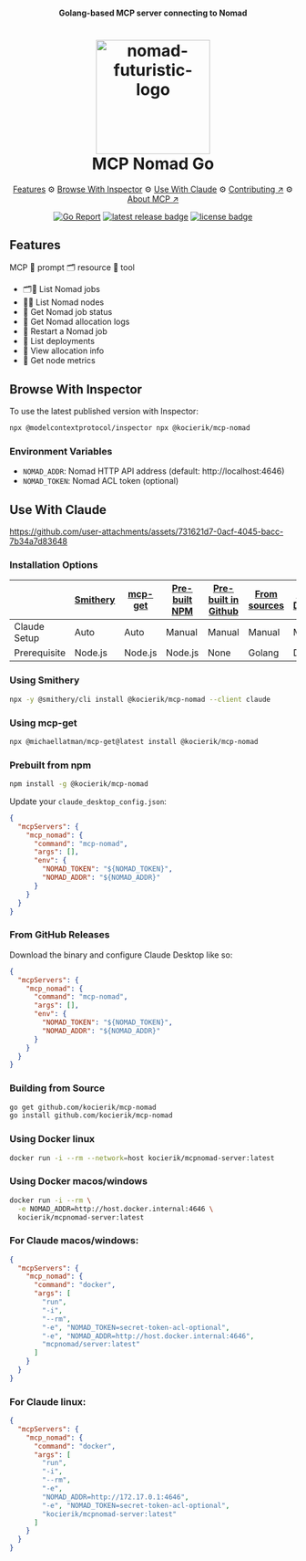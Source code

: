 
<h4 align="center">Golang-based MCP server connecting to Nomad</h4>

<h1 align="center">
  <img src="https://github.com/user-attachments/assets/77e291ef-11ae-4b12-94b1-3409f4356ceb" alt="nomad-futuristic-logo" style="width:200px;"/>
   <br/>
   MCP Nomad Go
</h1>

<p align="center">
  <a href="#features">Features</a> ⚙
  <a href="#browse-with-inspector">Browse With Inspector</a> ⚙
  <a href="#use-with-claude">Use With Claude</a> ⚙
  <a href="https://github.com/kocierik/mcp-nomad/blob/main/CONTRIBUTING.md">Contributing ↗</a> ⚙
  <a href="https://modelcontextprotocol.io">About MCP ↗</a>
</p>

<p align="center">
  <a href="https://goreportcard.com/report/github.com/kocierik/mcp-nomad"><img src="https://goreportcard.com/badge/github.com/kocierik/mcp-nomad" alt="Go Report"></a>
  <a href="https://github.com/kocierik/mcp-nomad/releases/latest"><img src="https://img.shields.io/github/v/release/kocierik/mcp-nomad?logo=github&color=22ff22" alt="latest release badge"></a>
  <a href="https://github.com/kocierik/mcp-nomad/blob/main/LICENSE"><img src="https://img.shields.io/github/license/kocierik/mcp-nomad" alt="license badge"></a>
</p>

## Features

MCP 💬 prompt 🗂️ resource 🤖 tool 

- 🗂️🤖 List Nomad jobs
- 💬🤖 List Nomad nodes
- 🤖 Get Nomad job status
- 🤖 Get Nomad allocation logs
- 🤖 Restart a Nomad job
- 🤖 List deployments
- 🤖 View allocation info
- 💬 Get node metrics

## Browse With Inspector

To use the latest published version with Inspector:

```bash
npx @modelcontextprotocol/inspector npx @kocierik/mcp-nomad
```


### Environment Variables

- `NOMAD_ADDR`: Nomad HTTP API address (default: http://localhost:4646)
- `NOMAD_TOKEN`: Nomad ACL token (optional)
 


## Use With Claude

https://github.com/user-attachments/assets/731621d7-0acf-4045-bacc-7b34a7d83648


### Installation Options

|              | <a href="#using-smithery">Smithery</a> | <a href="#using-mcp-get">mcp-get</a> | <a href="#prebuilt-from-npm">Pre-built NPM</a> | <a href="#from-github-releases">Pre-built in Github</a> | <a href="#building-from-source">From sources</a> | <a href="#using-docker">Using Docker</a> |
| ------------ | -------------------------------------- | ------------------------------------ | ---------------------------------------------- | ------------------------------------------------------- | ------------------------------------------------ | ---------------------------------------- |
| Claude Setup | Auto                                   | Auto                                 | Manual                                         | Manual                                                  | Manual                                           | Manual                                   |
| Prerequisite | Node.js                                | Node.js                              | Node.js                                        | None                                                    | Golang                                           | Docker                                   |

### Using Smithery

```bash
npx -y @smithery/cli install @kocierik/mcp-nomad --client claude
```

### Using mcp-get

```bash
npx @michaellatman/mcp-get@latest install @kocierik/mcp-nomad
```

### Prebuilt from npm

```bash
npm install -g @kocierik/mcp-nomad
```

Update your `claude_desktop_config.json`:

```json
{
  "mcpServers": {
    "mcp_nomad": {
      "command": "mcp-nomad",
      "args": [],
      "env": {
        "NOMAD_TOKEN": "${NOMAD_TOKEN}",
        "NOMAD_ADDR": "${NOMAD_ADDR}"
      }
    }
  }
}
```

### From GitHub Releases

Download the binary and configure Claude Desktop like so:

```json
{
  "mcpServers": {
    "mcp_nomad": {
      "command": "mcp-nomad",
      "args": [],
      "env": {
        "NOMAD_TOKEN": "${NOMAD_TOKEN}",
        "NOMAD_ADDR": "${NOMAD_ADDR}"
      }
    }
  }
}
```

### Building from Source

```bash
go get github.com/kocierik/mcp-nomad
go install github.com/kocierik/mcp-nomad
```

### Using Docker linux

```bash
docker run -i --rm --network=host kocierik/mcpnomad-server:latest
```

### Using Docker macos/windows

```bash
docker run -i --rm \
  -e NOMAD_ADDR=http://host.docker.internal:4646 \
  kocierik/mcpnomad-server:latest
```

### For Claude macos/windows:

```json
{
  "mcpServers": {
    "mcp_nomad": {
      "command": "docker",
      "args": [
        "run",
        "-i",
        "--rm",
        "-e", "NOMAD_TOKEN=secret-token-acl-optional", 
        "-e", "NOMAD_ADDR=http://host.docker.internal:4646",
        "mcpnomad/server:latest"
      ]
    }
  }
}
```

### For Claude linux:

```json
{
  "mcpServers": {
    "mcp_nomad": {
      "command": "docker",
      "args": [
        "run",
        "-i",
        "--rm",
        "-e",
        "NOMAD_ADDR=http://172.17.0.1:4646",
        "-e", "NOMAD_TOKEN=secret-token-acl-optional", 
        "kocierik/mcpnomad-server:latest"
      ]
    }
  }
}
```
